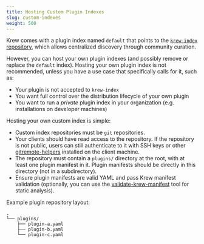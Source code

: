 ```yaml
---
title: Hosting Custom Plugin Indexes
slug: custom-indexes
weight: 500
---
```


Krew comes with a plugin index named `default` that points to the
[`krew-index` repository](https://github.com/kubernetes-sigs/krew), which allows
centralized discovery through community curation.

However, you can host your own plugin indexes (and possibly remove or replace the
`default` index). Hosting your own plugin index is not recommended, unless you
have a use case that specifically calls for it, such as:

- Your plugin is not accepted to `krew-index`
- You want full control over the distribution lifecycle of your own plugin
- You want to run a _private_ plugin index in your organization (e.g.
  installations on developer machines)

Hosting your own custom index is simple:

- Custom index repositories must be `git` repositories.
- Your clients should have read access to the repository. If the repository
  is not public, users can still authenticate to it with SSH keys or other
  [gitremote-helpers](https://git-scm.com/docs/gitremote-helpers) installed
  on the client machine.
- The repository must contain a `plugins/` directory at the root, with at least
  one plugin manifest in it. Plugin manifests should be directly in this
  directory (not in a subdirectory).
- Ensure plugin manifests are valid YAML and pass Krew manifest validation
  (optionally, you can use the
  [validate-krew-manifest](https://github.com/kubernetes-sigs/krew/tree/master/cmd/validate-krew-manifest)
  tool for static analysis).

Example plugin repository layout:

```text
.
└── plugins/
    ├── plugin-a.yaml
    ├── plugin-b.yaml
    └── plugin-c.yaml
```
